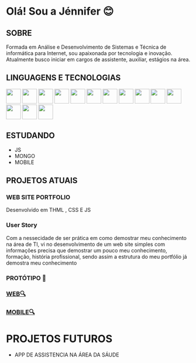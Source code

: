 # Olá! Sou a Jénnifer 😊
  
## SOBRE
Formada em Análise e Desenvolvimento de Sistemas e
Técnica de informática para Internet, sou apaixonada por tecnologia  e inovação. Atualmente busco iniciar em cargos de assistente, auxiliar, estágios na área.

## LINGUAGENS E TECNOLOGIAS

  <div style="display:inline-block">
  <img class="steleimage" widht="40" height="40" src="https://cdn.jsdelivr.net/gh/devicons/devicon@latest/icons/java/java-original-wordmark.svg" 
  />
  <img class="steleimage" widht="40" height="40" src="https://cdn.jsdelivr.net/gh/devicons/devicon@latest/icons/html5/html5-original.svg" />
  <img class="steleimage" widht="40" height="40" src="https://cdn.jsdelivr.net/gh/devicons/devicon@latest/icons/javascript/javascript-original.svg" />
  <img  class="steleimage" widht="40" height="40"src="https://cdn.jsdelivr.net/gh/devicons/devicon@latest/icons/azuresqldatabase/azuresqldatabase-original.svg" />
  <img  class="steleimage" widht="40" height="40"src="https://cdn.jsdelivr.net/gh/devicons/devicon@latest/icons/mysql/mysql-original-wordmark.svg" />
  <img class="steleimage" widht="40" height="40" src="https://cdn.jsdelivr.net/gh/devicons/devicon@latest/icons/figma/figma-original.svg" />
  <img class="steleimage" widht="40" height="40"src="https://cdn.jsdelivr.net/gh/devicons/devicon@latest/icons/gimp/gimp-original-wordmark.svg" />
  <img class="steleimage" widht="40" height="40" src="https://cdn.jsdelivr.net/gh/devicons/devicon@latest/icons/php/php-original.svg" />
  <img class="steleimage"widht="40" height="40" src="https://cdn.jsdelivr.net/gh/devicons/devicon@latest/icons/linux/linux-original.svg" />
  <img  class="steleimage" widht="40" height="40" src="https://cdn.jsdelivr.net/gh/devicons/devicon@latest/icons/windows11/windows11-original.svg" />
  <img class="steleimage" widht="40" height="40" src="https://cdn.jsdelivr.net/gh/devicons/devicon@latest/icons/react/react-original.svg" />
  <img class="steleimage" widht="40" height="40" src="https://cdn.jsdelivr.net/gh/devicons/devicon@latest/icons/mongodb/mongodb-plain-wordmark.svg" />
  <img class="steleimage" widht="40" height="40" src="https://cdn.jsdelivr.net/gh/devicons/devicon@latest/icons/apache/apache-original-wordmark.svg" />
  <img class="steleimage" widht="40" height="40" src="https://cdn.jsdelivr.net/gh/devicons/devicon@latest/icons/visualstudio/visualstudio-plain.svg" />
  </div>


## ESTUDANDO 
- JS
- MONGO
- MOBILE

## PROJETOS ATUAIS


### WEB SITE PORTFOLIO
Desenvolvido em THML , CSS E JS
### User Story
Com a nessecidade de ser prática em como demostrar meu conhecimento na área de TI, vi no desenvolvimento de um web site simples com informações precisa que demostrar um pouco meu conhecimento, formação, história profissional, sendo assim a estrutura do meu portfólio já demostra meu conhecimento

### PROTÓTIPO 🤖 

### [WEB🔍](https://www.figma.com/proto/2O5xTP7blbCYmEjqT9On04/WEBSITE?node-id=5-2195&t=3Qe4GEIyLiJa8I8l-1&scaling=scale-down&content-scaling=fixed&page-id=0%3A1)

### [MOBILE🔍](https://www.figma.com/proto/o0mQARnYz8aefviLQc7mDc/MOBILESITE?node-id=281-2272&t=u8bouqRY6BxzIcv6-1&scaling=scale-down&content-scaling=fixed&page-id=0%3A1&starting-point-node-id=281%3A2272)

# PROJETOS FUTUROS  
- APP DE ASSISTENCIA NA ÁREA DA SÁUDE
